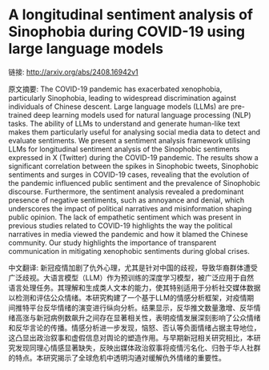 # A longitudinal sentiment analysis of Sinophobia during COVID-19 using large language models

链接: http://arxiv.org/abs/2408.16942v1

原文摘要:
The COVID-19 pandemic has exacerbated xenophobia, particularly Sinophobia,
leading to widespread discrimination against individuals of Chinese descent.
Large language models (LLMs) are pre-trained deep learning models used for
natural language processing (NLP) tasks. The ability of LLMs to understand and
generate human-like text makes them particularly useful for analysing social
media data to detect and evaluate sentiments. We present a sentiment analysis
framework utilising LLMs for longitudinal sentiment analysis of the Sinophobic
sentiments expressed in X (Twitter) during the COVID-19 pandemic. The results
show a significant correlation between the spikes in Sinophobic tweets,
Sinophobic sentiments and surges in COVID-19 cases, revealing that the
evolution of the pandemic influenced public sentiment and the prevalence of
Sinophobic discourse. Furthermore, the sentiment analysis revealed a
predominant presence of negative sentiments, such as annoyance and denial,
which underscores the impact of political narratives and misinformation shaping
public opinion. The lack of empathetic sentiment which was present in previous
studies related to COVID-19 highlights the way the political narratives in
media viewed the pandemic and how it blamed the Chinese community. Our study
highlights the importance of transparent communication in mitigating xenophobic
sentiments during global crises.

中文翻译:
新冠疫情加剧了仇外心理，尤其是针对中国的歧视，导致华裔群体遭受广泛歧视。大语言模型（LLM）作为预训练的深度学习模型，被广泛应用于自然语言处理任务。其理解和生成类人文本的能力，使其特别适用于分析社交媒体数据以检测和评估公众情绪。本研究构建了一个基于LLM的情感分析框架，对疫情期间推特平台反华情绪的演变进行纵向分析。结果显示，反华推文数量激增、反华情绪高涨与新冠病例数飙升之间存在显著相关性，表明疫情发展深刻影响了公众情绪和反华言论的传播。情感分析进一步发现，恼怒、否认等负面情绪占据主导地位，这凸显出政治叙事和虚假信息对舆论的塑造作用。与早期新冠相关研究相比，本研究发现同理心情感显著缺失，反映出媒体政治叙事将疫情污名化、归咎于华人社群的特点。本研究揭示了全球危机中透明沟通对缓解仇外情绪的重要性。
